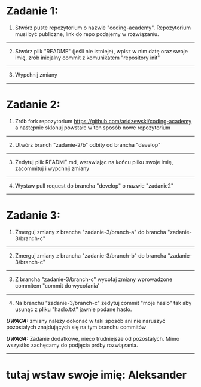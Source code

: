 # Zadanie 1:
1. Stwórz puste repozytorium o nazwie "coding-academy". Repozytorium musi być publiczne, link do repo podajemy w rozwiązaniu.
---
2. Stwórz plik "README" (jeśli nie istnieje), wpisz w nim datę oraz swoje imię, zrób inicjalny commit z komunikatem "repository init"
---
3.  Wypchnij zmiany

---

# Zadanie 2:
1. Zrób fork repozytorium https://github.com/aridzewski/coding-academy a następnie sklonuj powstałe w ten sposób nowe repozytorium
---
2. Utwórz branch "zadanie-2/b" odbity od brancha "develop"
---
3. Zedytuj plik README.md, wstawiając na końcu pliku swoje imię, zacommituj i wypchnij zmiany
---
4. Wystaw pull request do brancha "develop" o nazwie "zadanie2"

---

# Zadanie 3:
1. Zmerguj zmiany z brancha "zadanie-3/branch-a" do brancha "zadanie-3/branch-c"
---
2. Zmerguj zmiany z brancha "zadanie-3/branch-b" do brancha "zadanie-3/branch-c"
---
3. Z brancha "zadanie-3/branch-c" wycofaj zmiany wprowadzone commitem "commit do wycofania'
---
4. Na branchu "zadanie-3/branch-c" zedytuj commit "moje haslo" tak aby usunąć z pliku "haslo.txt" jawnie podane hasło.

**_UWAGA:_** zmiany należy dokonać w taki sposób ani nie naruszyć pozostałych znajdujących się na tym branchu commitów

**_UWAGA:_** Zadanie dodatkowe, nieco trudniejsze od pozostałych. Mimo wszystko zachęcamy do podjęcia próby rozwiązania.

---

# tutaj wstaw swoje imię: Aleksander
